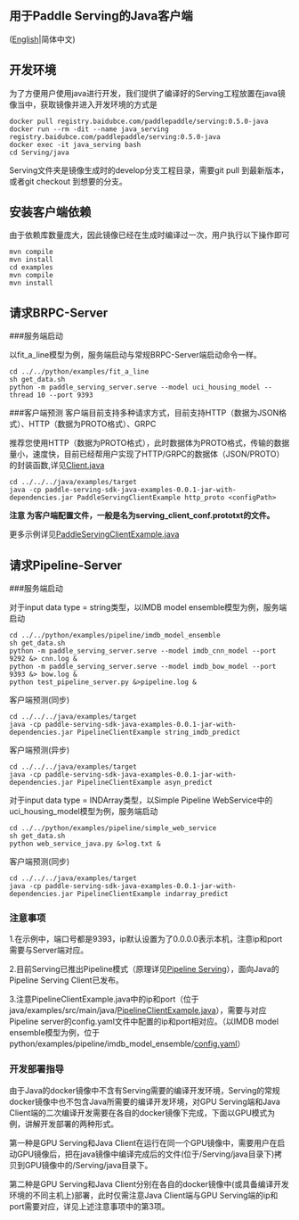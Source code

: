 ## 用于Paddle Serving的Java客户端

([English](./README.md)|简体中文)

## 开发环境

为了方便用户使用java进行开发，我们提供了编译好的Serving工程放置在java镜像当中，获取镜像并进入开发环境的方式是

```
docker pull registry.baidubce.com/paddlepaddle/serving:0.5.0-java
docker run --rm -dit --name java_serving registry.baidubce.com/paddlepaddle/serving:0.5.0-java
docker exec -it java_serving bash
cd Serving/java
```

Serving文件夹是镜像生成时的develop分支工程目录，需要git pull 到最新版本，或者git checkout 到想要的分支。

## 安装客户端依赖

由于依赖库数量庞大，因此镜像已经在生成时编译过一次，用户执行以下操作即可

```
mvn compile
mvn install
cd examples
mvn compile
mvn install
```

## 请求BRPC-Server

###服务端启动

以fit_a_line模型为例，服务端启动与常规BRPC-Server端启动命令一样。

```
cd ../../python/examples/fit_a_line
sh get_data.sh
python -m paddle_serving_server.serve --model uci_housing_model --thread 10 --port 9393
```

###客户端预测
客户端目前支持多种请求方式，目前支持HTTP（数据为JSON格式）、HTTP（数据为PROTO格式）、GRPC

推荐您使用HTTP（数据为PROTO格式），此时数据体为PROTO格式，传输的数据量小，速度快，目前已经帮用户实现了HTTP/GRPC的数据体（JSON/PROTO）的封装函数,详见[Client.java](./src/main/java/io/paddle/serving/client/Client.java)
```
cd ../../../java/examples/target
java -cp paddle-serving-sdk-java-examples-0.0.1-jar-with-dependencies.jar PaddleServingClientExample http_proto <configPath>
```
**注意  <configPath>为客户端配置文件，一般是名为serving_client_conf.prototxt的文件。**

更多示例详见[PaddleServingClientExample.java](./examples/src/main/java/PaddleServingClientExample.java)


## 请求Pipeline-Server

###服务端启动

对于input data type = string类型，以IMDB model ensemble模型为例，服务端启动

```
cd ../../python/examples/pipeline/imdb_model_ensemble
sh get_data.sh
python -m paddle_serving_server.serve --model imdb_cnn_model --port 9292 &> cnn.log &
python -m paddle_serving_server.serve --model imdb_bow_model --port 9393 &> bow.log &
python test_pipeline_server.py &>pipeline.log &
```

客户端预测(同步)

```
cd ../../../java/examples/target
java -cp paddle-serving-sdk-java-examples-0.0.1-jar-with-dependencies.jar PipelineClientExample string_imdb_predict
```

客户端预测(异步)

```
cd ../../../java/examples/target
java -cp paddle-serving-sdk-java-examples-0.0.1-jar-with-dependencies.jar PipelineClientExample asyn_predict
```


对于input data type = INDArray类型，以Simple Pipeline WebService中的uci_housing_model模型为例，服务端启动

```
cd ../../python/examples/pipeline/simple_web_service
sh get_data.sh
python web_service_java.py &>log.txt &
```

客户端预测(同步)

```
cd ../../../java/examples/target
java -cp paddle-serving-sdk-java-examples-0.0.1-jar-with-dependencies.jar PipelineClientExample indarray_predict
```

### 注意事项

1.在示例中，端口号都是9393，ip默认设置为了0.0.0.0表示本机，注意ip和port需要与Server端对应。

2.目前Serving已推出Pipeline模式（原理详见[Pipeline Serving](../doc/PIPELINE_SERVING_CN.md)），面向Java的Pipeline Serving Client已发布。

3.注意PipelineClientExample.java中的ip和port（位于java/examples/src/main/java/[PipelineClientExample.java](./examples/src/main/java/PipelineClientExample.java)），需要与对应Pipeline server的config.yaml文件中配置的ip和port相对应。（以IMDB model ensemble模型为例，位于python/examples/pipeline/imdb_model_ensemble/[config.yaml](../python/examples/pipeline/imdb_model_ensemble/config.yml)）

### 开发部署指导

由于Java的docker镜像中不含有Serving需要的编译开发环境，Serving的常规docker镜像中也不包含Java所需要的编译开发环境，对GPU Serving端和Java Client端的二次编译开发需要在各自的docker镜像下完成，下面以GPU模式为例，讲解开发部署的两种形式。

第一种是GPU Serving和Java Client在运行在同一个GPU镜像中，需要用户在启动GPU镜像后，把在java镜像中编译完成后的文件(位于/Serving/java目录下)拷贝到GPU镜像中的/Serving/java目录下。

第二种是GPU Serving和Java Client分别在各自的docker镜像中(或具备编译开发环境的不同主机上)部署，此时仅需注意Java Client端与GPU Serving端的ip和port需要对应，详见上述注意事项中的第3项。
